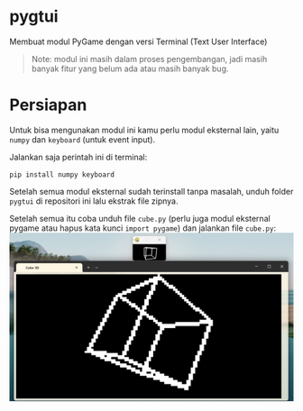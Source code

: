 # pygtui
Membuat modul PyGame dengan versi Terminal (Text User Interface) <br>
> Note: modul ini masih dalam proses pengembangan, jadi masih banyak fitur yang belum ada atau masih banyak bug.

# Persiapan
Untuk bisa mengunakan modul ini kamu perlu modul eksternal lain, yaitu `numpy` dan `keyboard` (untuk event input).

Jalankan saja perintah ini di terminal:
```shell
pip install numpy keyboard
```

Setelah semua modul eksternal sudah terinstall tanpa masalah, unduh folder `pygtui` di repositori ini lalu ekstrak
file zipnya.

Setelah semua itu coba unduh file `cube.py` (perlu juga modul eksternal pygame atau hapus kata kunci `import pygame`)
dan jalankan file `cube.py`: <br>
![Hasil Output `cube.py`](image.png)
